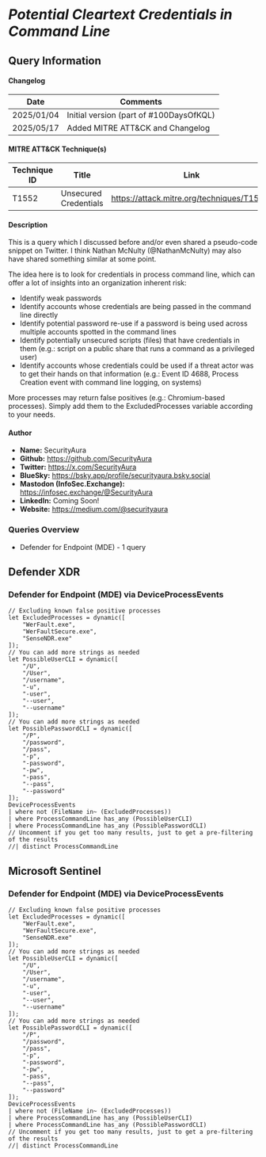 # *Potential Cleartext Credentials in Command Line*

## Query Information

#### Changelog
| Date | Comments |
|---|---|
| 2025/01/04 | Initial version (part of #100DaysOfKQL) |
| 2025/05/17 | Added MITRE ATT&CK and Changelog |

#### MITRE ATT&CK Technique(s)

| Technique ID | Title    | Link    |
| ---  | --- | --- |
| T1552 | Unsecured Credentials | https://attack.mitre.org/techniques/T1552/ |

#### Description

This is a query which I discussed before and/or even shared a pseudo-code snippet on Twitter. I think Nathan McNulty (@NathanMcNulty) may also have shared something similar at some point.

The idea here is to look for credentials in process command line, which can offer a lot of insights into an organization inherent risk:

- Identify weak passwords
- Identify accounts whose credentials are being passed in the command line directly
- Identify potential password re-use if a password is being used across multiple accounts spotted in the command lines
- Identify potentially unsecured scripts (files) that have credentials in them (e.g.: script on a public share that runs a command as a privileged user)
- Identify accounts whose credentials could be used if a threat actor was to get their hands on that information (e.g.: Event ID 4688, Process Creation event with command line logging, on systems)

More processes may return false positives (e.g.: Chromium-based processes). Simply add them to the ExcludedProcesses variable according to your needs.

#### Author <Optional>
- **Name:** SecurityAura
- **Github:** https://github.com/SecurityAura
- **Twitter:** https://x.com/SecurityAura
- **BlueSky:** https://bsky.app/profile/securityaura.bsky.social
- **Mastodon (InfoSec.Exchange):** https://infosec.exchange/@SecurityAura
- **LinkedIn:** Coming Soon!
- **Website:** https://medium.com/@securityaura

### Queries Overview ###

- Defender for Endpoint (MDE) - 1 query

## Defender XDR ##
### Defender for Endpoint (MDE) via DeviceProcessEvents ###
```KQL
// Excluding known false positive processes
let ExcludedProcesses = dynamic([
    "WerFault.exe",
    "WerFaultSecure.exe",
    "SenseNDR.exe"
]);
// You can add more strings as needed
let PossibleUserCLI = dynamic([
    "/U",
    "/User",
    "/username",
    "-u",
    "-user",
    "--user",
    "--username"
]);
// You can add more strings as needed
let PossiblePasswordCLI = dynamic([
    "/P",
    "/password",
    "/pass",
    "-p",
    "-password",
    "-pw",
    "-pass",
    "--pass",
    "--password"
]);
DeviceProcessEvents
| where not (FileName in~ (ExcludedProcesses))
| where ProcessCommandLine has_any (PossibleUserCLI)
| where ProcessCommandLine has_any (PossiblePasswordCLI)
// Uncomment if you get too many results, just to get a pre-filtering of the results
//| distinct ProcessCommandLine
```
## Microsoft Sentinel ##
### Defender for Endpoint (MDE) via DeviceProcessEvents ###
```KQL
// Excluding known false positive processes
let ExcludedProcesses = dynamic([
    "WerFault.exe",
    "WerFaultSecure.exe",
    "SenseNDR.exe"
]);
// You can add more strings as needed
let PossibleUserCLI = dynamic([
    "/U",
    "/User",
    "/username",
    "-u",
    "-user",
    "--user",
    "--username"
]);
// You can add more strings as needed
let PossiblePasswordCLI = dynamic([
    "/P",
    "/password",
    "/pass",
    "-p",
    "-password",
    "-pw",
    "-pass",
    "--pass",
    "--password"
]);
DeviceProcessEvents
| where not (FileName in~ (ExcludedProcesses))
| where ProcessCommandLine has_any (PossibleUserCLI)
| where ProcessCommandLine has_any (PossiblePasswordCLI)
// Uncomment if you get too many results, just to get a pre-filtering of the results
//| distinct ProcessCommandLine
```
